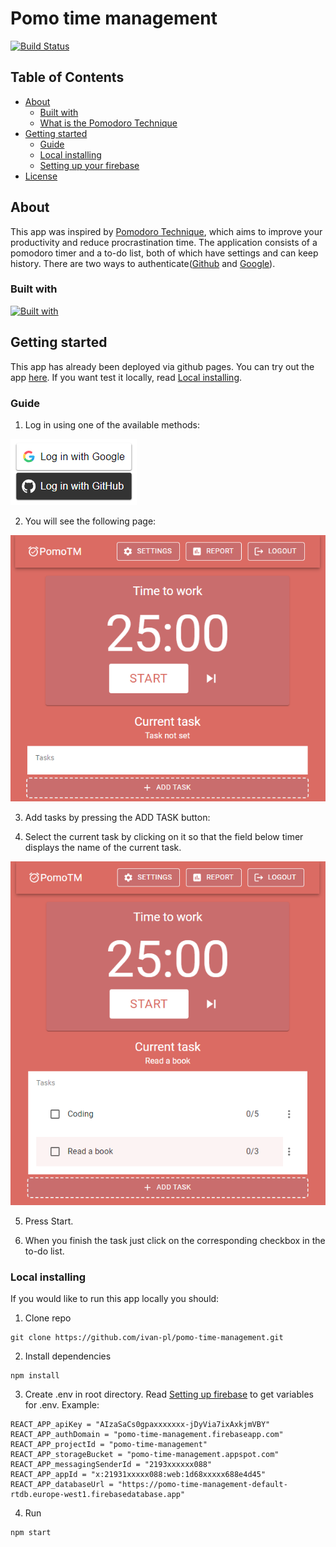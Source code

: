 # Pomo time management

<p>
  <a href=""><img src="https://img.shields.io/azure-devops/build/rustwasm/gloo/6.svg?style=flat-square" alt="Build Status" /></a>
</p>

## Table of Contents

- [About](#about)
  - [Built with](#built-with)
  - [What is the Pomodoro Technique](#pomo-technique)
- [Getting started](#getting-started)
  - [Guide](#guide)
  - [Local installing](#local-installing)
  - [Setting up your firebase](#setting-up-firebase)
- [License](#license)

## About <a name="about"></a>

This app was inspired by [Pomodoro Technique](https://en.wikipedia.org/wiki/Pomodoro_Technique), which aims to improve your productivity and reduce procrastination time. The application consists of a pomodoro timer and a to-do list, both of which have settings and can keep history. There are two ways to authenticate([Github](https://github.com/) and [Google](https://mail.google.com/)).

### Built with <a name="built-with"></a>

[![Built with](https://skillicons.dev/icons?i=ts,react,redux,materialui,firebase&theme=light)](https://skillicons.dev)

## Getting started <a name="getting-started"></a>

This app has already been deployed via github pages. You can try out the app [here](https://ivan-pl.github.io/pomo-time-management/). If you want test it locally, read [Local installing](#local-installing).

### Guide <a name="guide"></a>

1. Log in using one of the available methods:

<img src="readmepics/auth_methods.PNG">

2. You will see the following page:

<img src="readmepics/main_page.PNG">

3. Add tasks by pressing the ADD TASK button:

4. Select the current task by clicking on it so that the field below timer displays the name of the current task.

<img src="readmepics/selected_task.PNG">

5. Press Start.

6. When you finish the task just click on the corresponding checkbox in the to-do list.

### Local installing <a name="local-installing"></a>

If you would like to run this app locally you should:

1. Clone repo

```
git clone https://github.com/ivan-pl/pomo-time-management.git
```

2. Install dependencies

```
npm install
```

3. Create .env in root directory. Read [Setting up firebase](#setting-up-firebase) to get variables for .env. Example:

```
REACT_APP_apiKey = "AIzaSaCs0gpaxxxxxxx-jDyVia7ixAxkjmVBY"
REACT_APP_authDomain = "pomo-time-management.firebaseapp.com"
REACT_APP_projectId = "pomo-time-management"
REACT_APP_storageBucket = "pomo-time-management.appspot.com"
REACT_APP_messagingSenderId = "2193xxxxxx088"
REACT_APP_appId = "x:21931xxxxx088:web:1d68xxxxx688e4d45"
REACT_APP_databaseUrl = "https://pomo-time-management-default-rtdb.europe-west1.firebasedatabase.app"
```

4. Run

```
npm start
```
